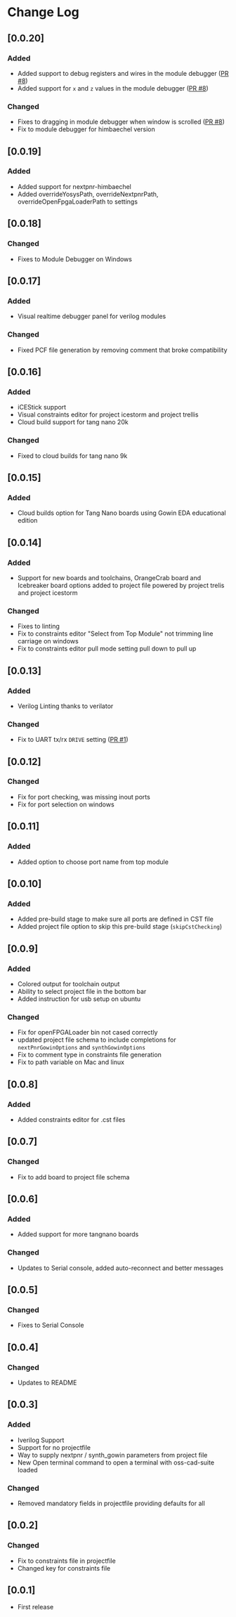 # Change Log

## [0.0.20]

### Added
- Added support to debug registers and wires in the module debugger ([PR #8](https://github.com/lushaylabs/lushay-code/pull/8))
- Added support for `x` and `z` values in the module debugger ([PR #8](https://github.com/lushaylabs/lushay-code/pull/8))

### Changed
- Fixes to dragging in module debugger when window is scrolled ([PR #8](https://github.com/lushaylabs/lushay-code/pull/8))
- Fix to module debugger for himbaechel version


## [0.0.19]

### Added
- Added support for nextpnr-himbaechel
- Added overrideYosysPath, overrideNextpnrPath, overrideOpenFpgaLoaderPath to settings

## [0.0.18]

### Changed
- Fixes to Module Debugger on Windows

## [0.0.17]

### Added
- Visual realtime debugger panel for verilog modules

### Changed
- Fixed PCF file generation by removing comment that broke compatibility

## [0.0.16]

### Added
- iCEStick support
- Visual constraints editor for project icestorm and project trellis
- Cloud build support for tang nano 20k

### Changed
- Fixed to cloud builds for tang nano 9k

## [0.0.15]

### Added
- Cloud builds option for Tang Nano boards using Gowin EDA educational edition

## [0.0.14]

### Added
- Support for new boards and toolchains, OrangeCrab board and Icebreaker board options added to project file powered by project trelis and project icestorm

### Changed
- Fixes to linting
- Fix to constraints editor "Select from Top Module" not trimming line carriage on windows
- Fix to constraints editor pull mode setting pull down to pull up

## [0.0.13]

### Added
- Verilog Linting thanks to verilator

### Changed
- Fix to UART tx/rx `DRIVE` setting ([PR #1](https://github.com/lushaylabs/lushay-code/pull/1))

## [0.0.12]

### Changed
- Fix for port checking, was missing inout ports
- Fix for port selection on windows

## [0.0.11]

### Added
- Added option to choose port name from top module

## [0.0.10]

### Added
- Added pre-build stage to make sure all ports are defined in CST file
- Added project file option to skip this pre-build stage (`skipCstChecking`)

## [0.0.9]

### Added
- Colored output for toolchain output
- Ability to select project file in the bottom bar
- Added instruction for usb setup on ubuntu

### Changed
- Fix for openFPGALoader bin not cased correctly
- updated project file schema to include completions for `nextPnrGowinOptions` and `synthGowinOptions` 
- Fix to comment type in constraints file generation
- Fix to path variable on Mac and linux

## [0.0.8]

### Added
- Added constraints editor for .cst files

## [0.0.7]

### Changed
- Fix to add board to project file schema

## [0.0.6]

### Added
- Added support for more tangnano boards

### Changed
- Updates to Serial console, added auto-reconnect and better messages

## [0.0.5]

### Changed
- Fixes to Serial Console

## [0.0.4]

### Changed
- Updates to README

## [0.0.3]

### Added
- Iverilog Support
- Support for no projectfile
- Way to supply nextpnr / synth_gowin parameters from project file
- New Open terminal command to open a terminal with oss-cad-suite loaded

### Changed
- Removed mandatory fields in projectfile providing defaults for all

## [0.0.2]

### Changed
- Fix to constraints file in projectfile
- Changed key for constraints file

## [0.0.1]
- First release